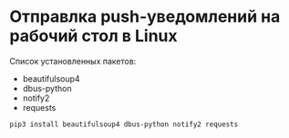 # Отправлка push-уведомлений на рабочий стол в Linux

Список установленных пакетов:
- beautifulsoup4
- dbus-python
- notify2
- requests

`pip3 install beautifulsoup4 dbus-python notify2 requests`
